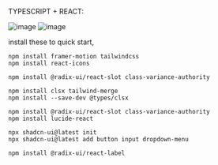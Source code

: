 TYPESCRIPT + REACT:

![image](https://github.com/user-attachments/assets/01aff49b-0cc4-4fec-8683-92eaab814880)
![image](https://github.com/user-attachments/assets/4d49c49d-92d3-4cc5-9f92-e2ba578dec0f)


install these to quick start, 

```
npm install framer-motion tailwindcss
npm install react-icons
```
```
npm install @radix-ui/react-slot class-variance-authority

```
```
npm install clsx tailwind-merge
npm install --save-dev @types/clsx
```
```
npm install @radix-ui/react-slot class-variance-authority
npm install lucide-react
```
```
npx shadcn-ui@latest init
npx shadcn-ui@latest add button input dropdown-menu

```
```
npm install @radix-ui/react-label
```
